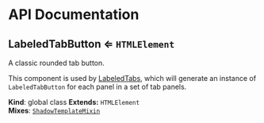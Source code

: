 # API Documentation
<a name="LabeledTabButton"></a>

## LabeledTabButton ⇐ <code>HTMLElement</code>
A classic rounded tab button.

This component is used by [LabeledTabs](LabeledTabs.md), which will generate
an instance of `LabeledTabButton` for each panel in a set of tab panels.

  **Kind**: global class
**Extends:** <code>HTMLElement</code>  
**Mixes**: <code>[ShadowTemplateMixin](../elix-mixins/docs/ShadowTemplateMixin.md)</code>
  
